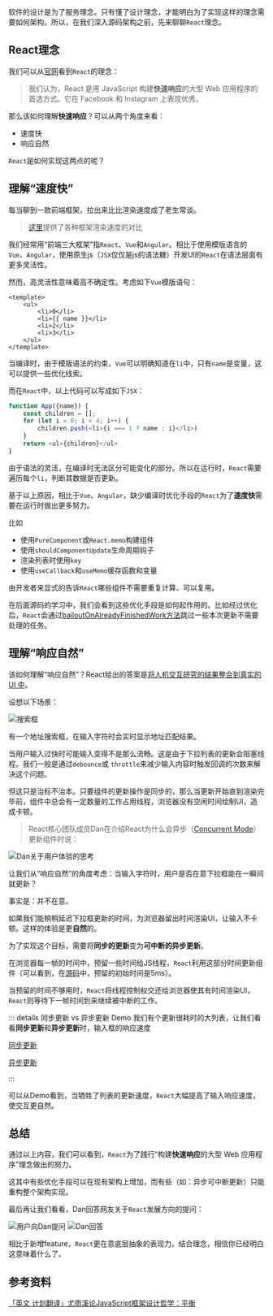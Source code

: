 软件的设计是为了服务理念。只有懂了设计理念，才能明白为了实现这样的理念需要如何架构。所以，在我们深入源码架构之前，先来聊聊`React`理念。

## React理念
我们可以从[官网](https://zh-hans.reactjs.org/docs/thinking-in-react.html)看到`React`的理念：
> 我们认为，React 是用 JavaScript 构建**快速响应**的大型 Web 应用程序的首选方式。它在 Facebook 和 Instagram 上表现优秀。

那么该如何理解**快速响应**？可以从两个角度来看：
- 速度快
- 响应自然

`React`是如何实现这两点的呢？

## 理解“速度快”

每当聊到一款前端框架，拉出来比比渲染速度成了老生常谈。

> [这里](https://stefankrause.net/js-frameworks-benchmark8/table.html)提供了各种框架渲染速度的对比

我们经常用“前端三大框架”指`React`、`Vue`和`Angular`。相比于使用模版语言的`Vue`、`Angular`，使用原生js（`JSX`仅仅是js的语法糖）开发UI的`React`在语法层面有更多灵活性。

然而，高灵活性意味着高不确定性。考虑如下`Vue`模版语句：

```vue
<template>
    <ul>
        <li>0</li>
        <li>{{ name }}</li>
        <li>2</li>
        <li>3</li>
    </ul>
</template>
```

当编译时，由于模版语法的约束，`Vue`可以明确知道在`li`中，只有`name`是变量，这可以提供一些优化线索。

而在`React`中，以上代码可以写成如下`JSX`：

```js
function App({name}) {
    const children = [];
    for (let i = 0; i < 4; i++) {
        children.push(<li>{i === 1 ? name : i}</li>)
    }
    return <ul>{children}</ul>
}
```

由于语法的灵活，在编译时无法区分可能变化的部分。所以在运行时，`React`需要遍历每个`li`，判断其数据是否更新。

基于以上原因，相比于`Vue`、`Angular`，缺少编译时优化手段的`React`为了**速度快**需要在运行时做出更多努力。

比如

- 使用`PureComponent`或`React.memo`构建组件
- 使用`shouldComponentUpdate`生命周期钩子
- 渲染列表时使用`key`
- 使用`useCallback`和`useMemo`缓存函数和变量

由开发者来显式的告诉`React`哪些组件不需要重复计算、可以复用。

在后面源码的学习中，我们会看到这些优化手段是如何起作用的。比如经过优化后，`React`会通过[bailoutOnAlreadyFinishedWork方法](https://github.com/facebook/react/blob/1fb18e22ae66fdb1dc127347e169e73948778e5a/packages/react-reconciler/src/ReactFiberBeginWork.new.js#L2974)跳过一些本次更新不需要处理的任务。


## 理解“响应自然”

该如何理解“响应自然”？React给出的答案是[将人机交互研究的结果整合到真实的 UI 中](https://zh-hans.reactjs.org/docs/concurrent-mode-intro.html#putting-research-into-production)。

设想以下场景：

<img :src="$withBase('/img/searchbox.gif')" alt="搜索框">
<!-- ![搜索框](/img/searchbox.gif) -->

有一个地址搜索框，在输入字符时会实时显示地址匹配结果。

当用户输入过快时可能输入变得不是那么流畅。这是由于下拉列表的更新会阻塞线程。我们一般是通过`debounce`或 `throttle`来减少输入内容时触发回调的次数来解决这个问题。

但这只是治标不治本。只要组件的更新操作是同步的，那么当更新开始直到渲染完毕前，组件中总会有一定数量的工作占用线程，浏览器没有空闲时间绘制UI，造成卡顿。

> React核心团队成员Dan在介绍React为什么会异步（[Concurrent Mode](https://zh-hans.reactjs.org/docs/concurrent-mode-intro.html)）更新组件时说：
<img :src="$withBase('/img/update.png')" alt="Dan关于用户体验的思考">
<!-- ![Dan关于用户体验的思考](/img/update.png) -->

让我们从“响应自然”的角度考虑：当输入字符时，用户是否在意下拉框能在一瞬间就更新？

事实是：并不在意。

如果我们能稍稍延迟下拉框更新的时间，为浏览器留出时间渲染UI，让输入不卡顿。这样的体验是更**自然**的。

为了实现这个目标，需要将**同步的更新**变为**可中断的异步更新**。

在浏览器每一帧的时间中，预留一些时间给JS线程，`React`利用这部分时间更新组件（可以看到，在[源码](https://github.com/facebook/react/blob/1fb18e22ae66fdb1dc127347e169e73948778e5a/packages/scheduler/src/forks/SchedulerHostConfig.default.js#L119)中，预留的初始时间是5ms）。

当预留的时间不够用时，`React`将线程控制权交还给浏览器使其有时间渲染UI，`React`则等待下一帧时间到来继续被中断的工作。


::: details 同步更新 vs 异步更新 Demo
我们有个更新很耗时的大列表，让我们看看**同步更新**和**异步更新**时，输入框的响应速度

[同步更新](https://codesandbox.io/s/pensive-shirley-wkp46)

[异步更新](https://codesandbox.io/s/infallible-dewdney-9fkv9)

:::

可以从Demo看到，当牺牲了列表的更新速度，`React`大幅提高了输入响应速度，使交互更自然。

## 总结

通过以上内容，我们可以看到，`React`为了践行“构建**快速响应**的大型 Web 应用程序”理念做出的努力。

这其中有些优化手段可以在现有架构上增加，而有些（如：异步可中断更新）只能重构整个架构实现。

最后再让我们看看，Dan回答网友关于`React`发展方向的提问：

<img :src="$withBase('/img/ques1.png')" alt="用户向Dan提问">
<img :src="$withBase('/img/ans1.png')" alt="Dan回答">
<!-- ![用户向Dan提问](/img/ques1.png)
![Dan回答](/img/ans1.png) -->

相比于新增feature，`React`更在意底层抽象的表现力。结合理念，相信你已经明白这意味着什么了。

## 参考资料

[「英文 计划翻译」尤雨溪论JavaScript框架设计哲学：平衡](https://www.bilibili.com/video/BV134411c7Sk?from=search&seid=17404881291635824595)
